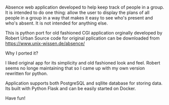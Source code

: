 Absence web application developed to help keep track of people in a group. It is intended to do one thing: allow the user to display the plans of all people in a group in a way that makes it easy to see who's present and who's absent. It is not intended for anything else. 

This is python port for old fashioned CGI application orginally developed by Robert Urban
Source code for original pplication can be downloaded from https://www.unix-wissen.de/absence/

Why I ported it?

I liked original app for its simplicity and old fashioned look and feel.
Robert seems no longe maintaining that so I came up with my own version rewritten for python.

Application supports both PostgreSQL and sqllite database for storing data.
Its built with Python Flask and can be easily started on Docker.

Have fun!

